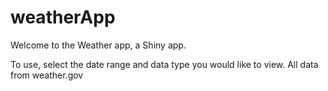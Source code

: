 # weatherApp

Welcome to the Weather app, a Shiny app.

To use, select the date range and data type you would like to view.
All data from weather.gov
